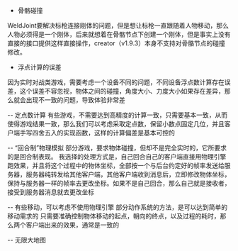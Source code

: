 

- 骨骼碰撞

WeldJoint要解决标枪连接刚体的问题，但是想让标枪一直跟随着人物移动，那么人物必须得是一个刚体，后来就想着在骨骼节点下创建一个刚体，但是事实上没有直接的接口提供这样直接操作，creator（v1.9.3）本身不支持对骨骼节点的碰撞修改。

- 浮点计算的误差

因为实时对战类游戏，需要考虑一个设备不同的问题，不同设备浮点数计算存在误差，这个误差不容忽视，物体之间的碰撞，角度大小、力度大小如果存在差异，那么就会出现不一致的问题，导致体验非常差

-- 定点数计算
有些游戏，不需要达到高精度的计算一致，只需要基本一致，从而使得游戏结果一致，那么我们可以考虑采取定点数，保留小数点固定几位，并且客户端手写四舍五入的实现函数，这样的计算偏差是基本可控的

-- “回合制”物理模拟
部分游戏，要求物体碰撞，但却不是完全实时的，它所要求的是回合制表现。
我选择的处理方式是，自己回合自己的客户端直接用物理引擎跑效果，并且将这个过程中的物体坐标，全部按一个与后台约定好的帧率发送给服务器，服务器纯转发给其他客户端，其他客户端收到消息后，立即修改物体坐标，保持与服务器一样的帧率去更改坐标。如果不是自己回合，那么自己就是接收者，接受到服务器消息就去更改坐标

-- 有些移动，可以考虑不使用物理引擎
部分动作系统的方法，是可以达到简单的移动需求的
只需要准确控制物体移动的起点，朝向的终点，以及过程的耗时，那么两个客户端出来的效果，通常是一致的

-- 无限大地图




